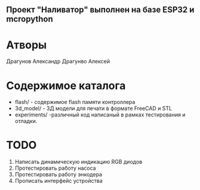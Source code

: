 ## Проект "Наливатор" выполнен на базе ESP32 и mcropython

# Атворы

Драгунов Александр
Драгунво Алексей


# Содержимое каталога

* flash/ - содержимое flash памяти контроллера
* 3d_model/ - 3Д модели для печати в формате FreeCAD и STL
* experiments/ -различный код написаный в рамках тестирования и отладки.

# TODO
1. Написать динамическую индикацию RGB диодов
2. Протестировать работу насоса
3. Протестировать работу энкодера
4. Прописать интерфейс устройства